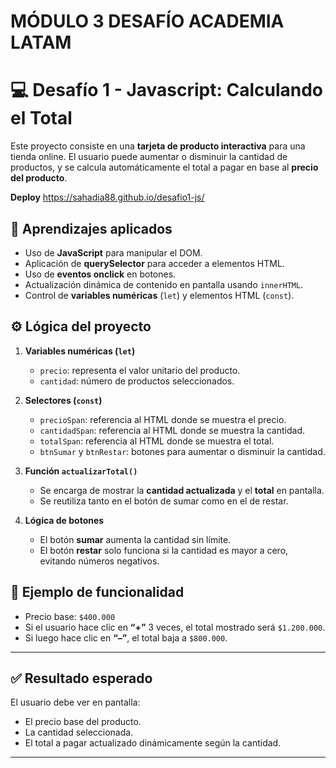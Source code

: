 # MÓDULO 3 DESAFÍO ACADEMIA LATAM
# 💻 Desafío 1 - Javascript: Calculando el Total

Este proyecto consiste en una **tarjeta de producto interactiva** para una tienda online. El usuario puede aumentar o disminuir la cantidad de productos, y se calcula automáticamente el total a pagar en base al **precio del producto**.

**Deploy**
https://sahadia88.github.io/desafio1-js/


## 🧠 Aprendizajes aplicados

- Uso de **JavaScript** para manipular el DOM.
- Aplicación de **querySelector** para acceder a elementos HTML.
- Uso de **eventos onclick** en botones.
- Actualización dinámica de contenido en pantalla usando `innerHTML`.
- Control de **variables numéricas** (`let`) y elementos HTML (`const`).



## ⚙️ Lógica del proyecto

1. **Variables numéricas (`let`)**
   - `precio`: representa el valor unitario del producto.
   - `cantidad`: número de productos seleccionados.

2. **Selectores (`const`)**
   - `precioSpan`: referencia al HTML donde se muestra el precio.
   - `cantidadSpan`: referencia al HTML donde se muestra la cantidad.
   - `totalSpan`: referencia al HTML donde se muestra el total.
   - `btnSumar` y `btnRestar`: botones para aumentar o disminuir la cantidad.

3. **Función `actualizarTotal()`**
   - Se encarga de mostrar la **cantidad actualizada** y el **total** en pantalla.
   - Se reutiliza tanto en el botón de sumar como en el de restar.

4. **Lógica de botones**
   - El botón **sumar** aumenta la cantidad sin límite.
   - El botón **restar** solo funciona si la cantidad es mayor a cero, evitando números negativos.



## 🧩 Ejemplo de funcionalidad

- Precio base: `$400.000`
- Si el usuario hace clic en **“+”** 3 veces, el total mostrado será `$1.200.000`.
- Si luego hace clic en **“–”**, el total baja a `$800.000`.

---

## ✅ Resultado esperado

El usuario debe ver en pantalla:

- El precio base del producto.
- La cantidad seleccionada.
- El total a pagar actualizado dinámicamente según la cantidad.

---

